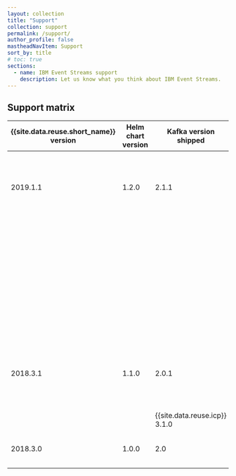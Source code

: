 ```yaml
---
layout: collection
title: "Support"
collection: support
permalink: /support/
author_profile: false
mastheadNavItem: Support
sort_by: title
# toc: true
sections:
  - name: IBM Event Streams support
    description: Let us know what you think about IBM Event Streams.
---
```


## Support matrix

{{site.data.reuse.short_name}} version | Helm chart version | Kafka version shipped | Container platform               | Systems
---------------------------------------|--------------------|-----------------------|----------------------------------|--------------------
2019.1.1                             | 1.2.0          | 2.1.1      | {{site.data.reuse.icp}} 3.1.1, 3.1.2, and 3.2.0 |  - Linux® 64-bit (x86_64) systems <br/>- Linux on IBM® Z systems
 &nbsp;             |         |       | {{site.data.reuse.openshift}} 3.9 and 3.10 with {{site.data.reuse.icp}} 3.1.2  | Linux® 64-bit (x86_64) systems |
 &nbsp;             |         |       | Amazon Web Services (AWS) with {{site.data.reuse.icp}} 3.1.2                   | Linux® 64-bit (x86_64) systems |
 &nbsp;             |         |       | Microsoft Azure with {{site.data.reuse.icp}} 3.1.2                             | Linux® 64-bit (x86_64) systems |
 2018.3.1  | 1.1.0  | 2.0.1  | {{site.data.reuse.icp}} 3.1.1 and 3.1.2  | - Linux® 64-bit (x86_64) systems <br/>- Linux on IBM® Z systems
  |   |   | {{site.data.reuse.icp}} 3.1.0  | Linux® 64-bit (x86_64) systems
 2018.3.0  | 1.0.0  | 2.0  | {{site.data.reuse.icp}} 3.1.0  | Linux® 64-bit (x86_64) systems
